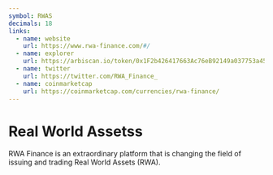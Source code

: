 ```yaml
---
symbol: RWAS
decimals: 18
links:
  - name: website
    url: https://www.rwa-finance.com/#/
  - name: explorer
    url: https://arbiscan.io/token/0x1F2b426417663Ac76eB92149a037753a45969F31
  - name: twitter
    url: https://twitter.com/RWA_Finance_
  - name: coinmarketcap
    url: https://coinmarketcap.com/currencies/rwa-finance/
---
```


# Real World Assetss

RWA Finance is an extraordinary platform that is changing the field of issuing and trading Real World Assets (RWA).
